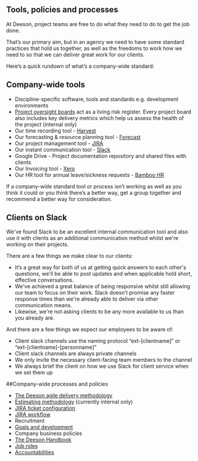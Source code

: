 ## Tools, policies and processes

At Deeson, project teams are free to do what they need to do to get the job done.

That’s our primary aim, but in an agency we need to have some standard practices that hold us together, as well as the freedoms to work how we need to so that we can deliver great work for our clients.

Here’s a quick rundown of what’s a company-wide standard:

## Company-wide tools

- Discipline-specific software, tools and standards e.g. development environments
- [Project oversight boards](https://trello.com/b/2MEgvOJx/pob-template-project-oversight-board) act as a living risk register. Every project board also includes key delivery metrics which help us assess the health of the project (internal only)
- Our time recording tool - [Harvest](https://deesonemedia.harvestapp.com/overview)
- Our forecasting & resource planning tool - [Forecast](https://forecastapp.com/89482/schedule/team)
- Our project management tool - [JIRA](https://www.atlassian.com/software/jira)
- Our instant communication tool - [Slack](https://deeson-agency.slack.com)
- Google Drive - Project documentation repository and shared files with clients
- Our Invoicing tool - [Xero](https://go.xero.com/Dashboard/)
- Our HR tool for annual leave/sickness requests - [Bamboo HR](https://deeson.bamboohr.co.uk)

If a company-wide standard tool or process isn’t working as well as you think it could or you think there’s a better way, get a group together and recommend a better way for consideration.

## Clients on Slack

We've found Slack to be an excellent internal communication tool and also use it with clients as an additional communication method whilst we're working on their projects.

There are a few things we make clear to our clients:

- It’s a great way for both of us at getting quick answers to each other's questions, we'll be able to post updates and when applicable hold short, effective conversations.
- We've achieved a great balance of being responsive whilst still allowing our team to focus on their work. Slack doesn’t promise any faster response times than we're already able to deliver via other communication means.
- Likewise, we're not asking clients to be any more available to us than you already are.

And there are a few things we expect our employees to be aware of:

- Client slack channels use the naming protocol “ext-[clientname]” or “ext-[clientname]-[personname]”
- Client slack channels are always private channels
- We only invite the necessary client-facing team members to the channel
- We always brief the client on how we use Slack for client service when we set them up

##Company-wide processes and policies
- [The Deeson agile delivery methodology](https://docs.google.com/document/d/17aO5PCU5aKBxPIXeRnuvK76trgVbn10qjIuuZzB9zhA/edit)
- [Estimating methodology](https://docs.google.com/document/d/131K6oPB94dtb9WA-SYAfjVAdRqrK4b4DdMGctHqUivI/edit) (currently internal only)
- [JIRA ticket configuration](https://docs.google.com/document/d/1_nUPb3wfpJewQyOxWj-IHdTiR9NRXbB576Hk0-G5zJw/edit#)
- [JIRA workflow](https://www.deeson.co.uk/labs/well-defined-stories-key-eliminating-work-flow-delays)
- Recruitment
- [Goals and development](https://handbook.deeson.co.uk/working-at-deeson/personal-goals-and-development/)
- Company business policies
- [The Deeson Handbook](http://handbook.deeson.co.uk/)
- [Job roles](http://handbook.deeson.co.uk/handbook/roles-at-deeson)
- [Accountabilities](http://handbook.deeson.co.uk/handbook/accountabilities-and-teams)
